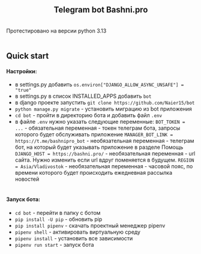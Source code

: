<h2 align="center">Telegram bot Bashni.pro</h2><br/>
Протестировано на версии python 3.13<br/><br/>

## Quick start
#### Настройки:
- в settings.py добавить `os.environ["DJANGO_ALLOW_ASYNC_UNSAFE"] = "true"`
- в settings.py в список INSTALLED_APPS добавить `bot`
- в django проекте запустить `git clone https://github.com/Naier15/bot`
- `python manage.py migrate` - установить миграцию из bot приложения
- `cd bot` - пройти в директорию бота и добавить файл `.env`
- в файле `.env` нужно указать следующие переменные:
`BOT_TOKEN = ...` - обязательная переменная - токен телеграм бота, запросы которого будет обслуживать приложение
`MANAGER_BOT_LINK = https://t.me/bashnipro_bot` - необязательная переменная - телеграм бот, на который будет указывать приложение в разделе Помощь
`DJANGO_HOST = https://bashni.pro/` - необязательная переменная - url сайта. Нужно изменить если url вдруг поменяется в будущем.
`REGION = Asia/Vladivostok` - необязательная переменная - часовой пояс, по времени которого будет происходить ежедневная рассылка новостей
<br/><br/>

#### Запуск бота:
- `cd bot` - перейти в папку с ботом
- `pip install -U pip` - обновить pip
- `pip install pipenv` - скачать проектный менеджер pipenv
- `pipenv shell` - активировать виртуальную среду
- `pipenv install` - установить все зависимости
- `pipenv run start` - запуск бота


